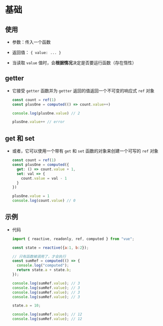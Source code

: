 # 基础

## 使用

+ 参数：传入一个函数

+ 返回值： `{ value: ... }`

+ 当读取 `value` 值时，会**根据情况**决定是否要运行函数（存在惰性）

## getter

+ 它接受 `getter` 函数并为 `getter` 返回的值返回一个不可变的响应式 `ref` 对象

  ```js
  const count = ref(1)
  const plusOne = computed(() => count.value++)

  console.log(plusOne.value) // 2

  plusOne.value++ // error
  ```

## get 和 set

+ 或者，它可以使用一个带有 `get` 和 `set` 函数的对象来创建一个可写的 `ref` 对象

  ```js
  const count = ref(1)
  const plusOne = computed({
    get: () => count.value + 1,
    set: val => {
      count.value = val - 1
    }
  })

  plusOne.value = 1
  console.log(count.value) // 0
  ```

## 示例

+ 代码

  ```js
  import { reactive, readonly, ref, computed } from "vue";

  const state = reactive({a:1, b:2});

  // 只有函数被调用了，才会执行
  const sumRef = computed(() => {
    console.log("computed");
    return state.a + state.b;
  });

  console.log(sumRef.value); // 3
  console.log(sumRef.value); // 3
  console.log(sumRef.value); // 3
  console.log(sumRef.value); // 3

  state.a = 10;

  console.log(sumRef.value); // 12
  console.log(sumRef.value); // 12
  ```
